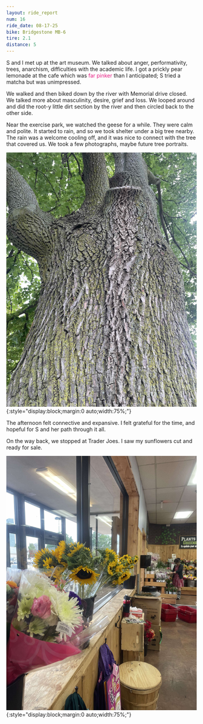 ```yaml
---
layout: ride_report
num: 16
ride_date: 08-17-25
bike: Bridgestone MB-6
tire: 2.1
distance: 5
---
```


S and I met up at the art museum. We talked about anger, performativity, trees, anarchism, difficulties with the academic life. I got a prickly pear lemonade at the cafe which was <span style="color:rgb(230, 29, 130);">far pinker</span> than I anticipated; S tried a matcha but was unimpressed.

We walked and then biked down by the river with Memorial drive closed. We talked more about masculinity, desire, grief and loss. We looped around and did the root-y little dirt section by the river and then circled back to the other side.

Near the exercise park, we watched the geese for a while. They were calm and polite. It started to rain, and so we took shelter under a big tree nearby. The rain was a welcome cooling off, and it was nice to connect with the tree that covered us. We took a few photographs, maybe future tree portraits. 

![tps](/figs/ride_reports/16/tps.jpg){:style="display:block;margin:0 auto;width:75%;"}

The afternoon felt connective and expansive. I felt grateful for the time, and hopeful for S and her path through it all.

On the way back, we stopped at Trader Joes. I saw my sunflowers cut and ready for sale. 

![tps](/figs/ride_reports/16/sftj.jpg){:style="display:block;margin:0 auto;width:75%;"}